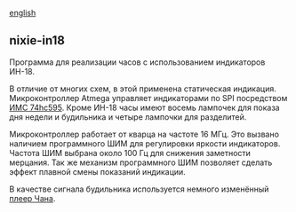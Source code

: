 [english](./README.md)

## nixie-in18

Программа для реализации часов с использованием индикаторов ИН-18.

В отличие от многих схем, в этой применена статическая индикация.
Микроконтроллер Atmega управляет индикаторами по SPI посредством
[ИМС 74hc595](http://www.nxp.com/documents/data_sheet/74HC_HCT595.pdf).
Кроме ИН-18 часы имеют восемь лампочек для показа дня недели и будильника
и четыре лампочки для разделитей.

Микроконтроллер работает от кварца на частоте 16 МГц. Это вызвано наличием
программного ШИМ для регулировки яркости индикаторов. Частота ШИМ выбрана
около 100 Гц для снижения заметности мерцания. Так же механизм программного
ШИМ позволяет сделать эффект плавной смены показаний индикации.

В качестве сигнала будильника используется немного изменённый
[плеер Чана](http://elm-chan.org/works/sd20p/report.html).
